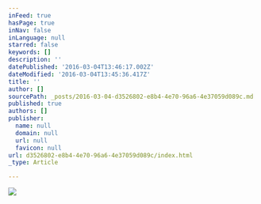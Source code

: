 ```yaml
---
inFeed: true
hasPage: true
inNav: false
inLanguage: null
starred: false
keywords: []
description: ''
datePublished: '2016-03-04T13:46:17.002Z'
dateModified: '2016-03-04T13:45:36.417Z'
title: ''
author: []
sourcePath: _posts/2016-03-04-d3526802-e8b4-4e70-96a6-4e37059d089c.md
published: true
authors: []
publisher:
  name: null
  domain: null
  url: null
  favicon: null
url: d3526802-e8b4-4e70-96a6-4e37059d089c/index.html
_type: Article

---
```

![](https://s3-us-west-2.amazonaws.com/the-grid-img/p/f3c1e12bb8b531bf3ff25c9ee9fe20476c9c8cb8.jpg)